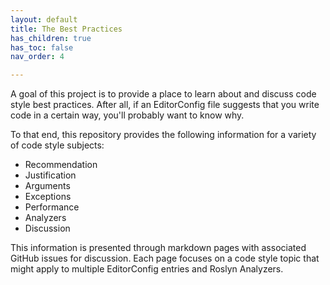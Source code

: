 ```yaml
---
layout: default
title: The Best Practices
has_children: true
has_toc: false
nav_order: 4

---
```


A goal of this project is to provide a place to learn about and discuss code style best practices. After all, if an EditorConfig file suggests that you write code in a certain way, you'll probably want to know why.

To that end, this repository provides the following information for a variety of code style subjects:

* Recommendation
* Justification
* Arguments
* Exceptions
* Performance
* Analyzers
* Discussion

This information is presented through markdown pages with associated GitHub issues for discussion. Each page focuses on a code style topic that might apply to multiple EditorConfig entries and Roslyn Analyzers.
